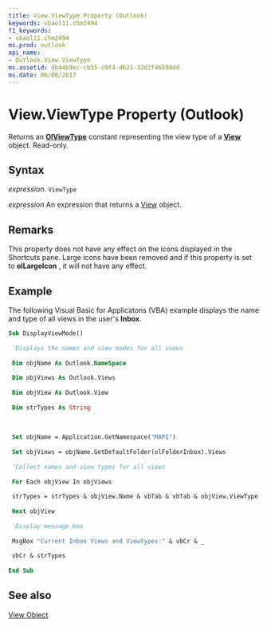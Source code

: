 ```yaml
---
title: View.ViewType Property (Outlook)
keywords: vbaol11.chm2494
f1_keywords:
- vbaol11.chm2494
ms.prod: outlook
api_name:
- Outlook.View.ViewType
ms.assetid: db44b9ec-cb55-c9f4-d621-32d2f46598dd
ms.date: 06/08/2017
---
```



# View.ViewType Property (Outlook)

Returns an  **[OlViewType](Outlook.OlViewType.md)** constant representing the view type of a **[View](Outlook.View.md)** object. Read-only.


## Syntax

 _expression_. `ViewType`

 _expression_ An expression that returns a [View](./Outlook.View.md) object.


## Remarks

This property does not have any effect on the icons displayed in the Shortcuts pane. Large icons have been removed and if this property is set to  **olLargeIcon** , it will not have any effect.


## Example

The following Visual Basic for Applicatons (VBA) example displays the name and type of all views in the user's  **Inbox**.


```vb
Sub DisplayViewMode() 
 
 'Displays the names and view modes for all views 
 
 Dim objName As Outlook.NameSpace 
 
 Dim objViews As Outlook.Views 
 
 Dim objView As Outlook.View 
 
 Dim strTypes As String 
 
 
 
 Set objName = Application.GetNamespace("MAPI") 
 
 Set objViews = objName.GetDefaultFolder(olFolderInbox).Views 
 
 'Collect names and view types for all views 
 
 For Each objView In objViews 
 
 strTypes = strTypes & objView.Name & vbTab & vbTab & objView.ViewType & vbCr 
 
 Next objView 
 
 'Display message box 
 
 MsgBox "Current Inbox Views and Viewtypes:" & vbCr & _ 
 
 vbCr & strTypes 
 
End Sub
```


## See also


[View Object](Outlook.View.md)

